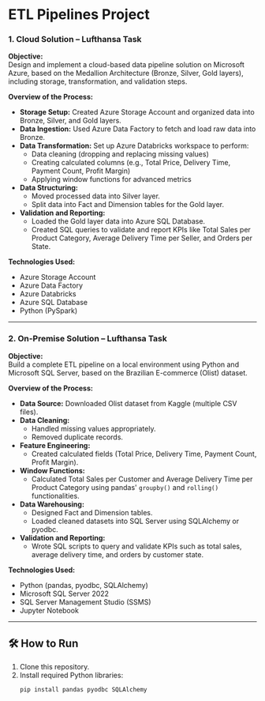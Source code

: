 # ETL Pipelines Project

### 1. Cloud Solution – Lufthansa Task

**Objective:**  
Design and implement a cloud-based data pipeline solution on Microsoft Azure, based on the Medallion Architecture (Bronze, Silver, Gold layers), including storage, transformation, and validation steps.

**Overview of the Process:**
- **Storage Setup:** Created Azure Storage Account and organized data into Bronze, Silver, and Gold layers.
- **Data Ingestion:** Used Azure Data Factory to fetch and load raw data into Bronze.
- **Data Transformation:** Set up Azure Databricks workspace to perform:
  - Data cleaning (dropping and replacing missing values)
  - Creating calculated columns (e.g., Total Price, Delivery Time, Payment Count, Profit Margin)
  - Applying window functions for advanced metrics
- **Data Structuring:**  
  - Moved processed data into Silver layer.
  - Split data into Fact and Dimension tables for the Gold layer.
- **Validation and Reporting:**  
  - Loaded the Gold layer data into Azure SQL Database.
  - Created SQL queries to validate and report KPIs like Total Sales per Product Category, Average Delivery Time per Seller, and Orders per State.

**Technologies Used:**
- Azure Storage Account
- Azure Data Factory
- Azure Databricks
- Azure SQL Database
- Python (PySpark)

---

### 2. On-Premise Solution – Lufthansa Task

**Objective:**  
Build a complete ETL pipeline on a local environment using Python and Microsoft SQL Server, based on the Brazilian E-commerce (Olist) dataset.

**Overview of the Process:**
- **Data Source:** Downloaded Olist dataset from Kaggle (multiple CSV files).
- **Data Cleaning:**
  - Handled missing values appropriately.
  - Removed duplicate records.
- **Feature Engineering:**
  - Created calculated fields (Total Price, Delivery Time, Payment Count, Profit Margin).
- **Window Functions:**  
  - Calculated Total Sales per Customer and Average Delivery Time per Product Category using pandas' `groupby()` and `rolling()` functionalities.
- **Data Warehousing:**
  - Designed Fact and Dimension tables.
  - Loaded cleaned datasets into SQL Server using SQLAlchemy or pyodbc.
- **Validation and Reporting:**
  - Wrote SQL scripts to query and validate KPIs such as total sales, average delivery time, and orders by customer state.

**Technologies Used:**
- Python (pandas, pyodbc, SQLAlchemy)
- Microsoft SQL Server 2022
- SQL Server Management Studio (SSMS)
- Jupyter Notebook

---

## 🛠️ How to Run

1. Clone this repository.
2. Install required Python libraries:
   ```bash
   pip install pandas pyodbc SQLAlchemy

